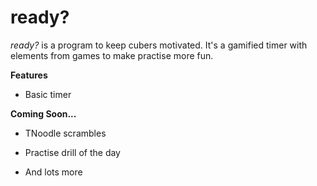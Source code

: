 # ready?

*ready?* is a program to keep cubers motivated. It's a gamified timer with elements from games to make practise more fun.

**Features**

* Basic timer

**Coming Soon...**

* TNoodle scrambles

* Practise drill of the day

* And lots more

